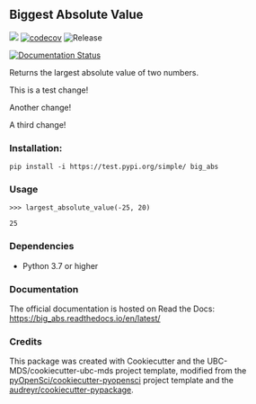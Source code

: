 ## Biggest Absolute Value 

![](https://github.com/ttimbers/big_abs/workflows/build/badge.svg) [![codecov](https://codecov.io/gh/ttimbers/big_abs/branch/master/graph/badge.svg)](https://codecov.io/gh/ttimbers/big_abs) ![Release](https://github.com/ttimbers/big_abs/workflows/Release/badge.svg)

[![Documentation Status](https://readthedocs.org/projects/big_abs/badge/?version=latest)](https://big_abs.readthedocs.io/en/latest/?badge=latest)

Returns the largest absolute value of two numbers.

This is a test change!

Another change!

A third change!

### Installation:

```
pip install -i https://test.pypi.org/simple/ big_abs
```

### Usage

```
>>> largest_absolute_value(-25, 20)
```

```
25
```

### Dependencies
- Python 3.7 or higher

### Documentation
The official documentation is hosted on Read the Docs: <https://big_abs.readthedocs.io/en/latest/>

### Credits
This package was created with Cookiecutter and the UBC-MDS/cookiecutter-ubc-mds project template, modified from the [pyOpenSci/cookiecutter-pyopensci](https://github.com/pyOpenSci/cookiecutter-pyopensci) project template and the [audreyr/cookiecutter-pypackage](https://github.com/audreyr/cookiecutter-pypackage).

